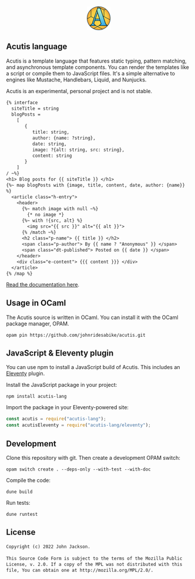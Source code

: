 <p align="center"><img src="./docs/icon.svg" height="64" width="64" alt="Acutis icon." /></p>

## Acutis language

Acutis is a template language that features static typing, pattern matching, and
asynchronous template components. You can render the templates like a script or
compile them to JavaScript files. It's a simple alternative to engines like
Mustache, Handlebars, Liquid, and Nunjucks.

Acutis is an experimental, personal project and is not stable.

```acutis
{% interface
  siteTitle = string
  blogPosts =
    [
       {
          title: string,
          author: {name: ?string},
          date: string,
          image: ?{alt: string, src: string},
          content: string
       }
    ]
/ ~%}
<h1> Blog posts for {{ siteTitle }} </h1>
{%~ map blogPosts with {image, title, content, date, author: {name}} %}
  <article class="h-entry">
    <header>
      {%~ match image with null ~%}
        {* no image *}
      {%~ with !{src, alt} %}
        <img src="{{ src }}" alt="{{ alt }}">
      {% /match ~%}
      <h2 class="p-name"> {{ title }} </h2>
      <span class="p-author"> By {{ name ? "Anonymous" }} </span>
      <span class="dt-published"> Posted on {{ date }} </span>
    </header>
    <div class="e-content"> {{{ content }}} </div>
  </article>
{% /map %}
```

[Read the documentation here](https://johnridesa.bike/acutis/).

## Usage in OCaml

The Acutis source is written in OCaml. You can install it with the OCaml package
manager, OPAM.

```shell
opam pin https://github.com/johnridesabike/acutis.git
```

## JavaScript & Eleventy plugin

You can use npm to install a JavaScript build of Acutis. This includes an
[Eleventy] plugin.

[eleventy]: https://www.11ty.dev/

Install the JavaScript package in your project:

```shell
npm install acutis-lang
```

Import the package in your Eleventy-powered site:

```javascript
const acutis = require("acutis-lang");
const acutisEleventy = require("acutis-lang/eleventy");
```

## Development

Clone this repository with git. Then create a development OPAM switch:

```shell
opam switch create . --deps-only --with-test --with-doc
```

Compile the code:

```shell
dune build
```

Run tests:

```shell
dune runtest
```

## License

    Copyright (c) 2022 John Jackson.

    This Source Code Form is subject to the terms of the Mozilla Public
    License, v. 2.0. If a copy of the MPL was not distributed with this
    file, You can obtain one at http://mozilla.org/MPL/2.0/.
